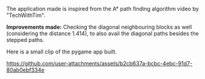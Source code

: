 The application made is inspired from the A* path finding algorithm video by "TechWithTim".

**Improvements made:** Checking the diagonal neighbouring blocks as well (considering the distance 1.414), to also avail the diagonal paths besides the stepped paths.

Here is a small clip of the pygame app built.

https://github.com/user-attachments/assets/b2cb637a-bcbc-4ebc-91d7-80ab0ebf334e
